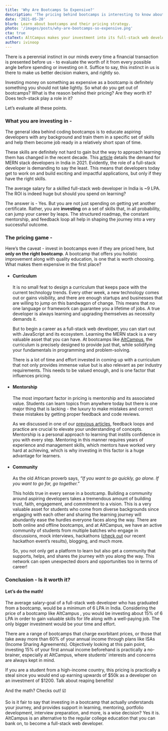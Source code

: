 ```yaml
---
title: 'Why Are Bootcamps So Expensive?'
description: 'The pricing behind bootcamps is interesting to know about. Learn why bootcamps are priced the way they are.'
date: '2021-05-20'
blurb: Learn about bootcamps and their pricing strategy.
photo: '/images/posts/why-are-bootcamps-so-expensive.png'
cta: true
ctaText: AltCampus makes your investment into its full-stack web development curriculum, highly worth it!
author: ivinoop
---
```


There is a perennial instinct in our minds every time a financial transaction is presented before us - to evaluate the worth of it from every possible angle before spending or investing on it. Suffice to say, this instinct in us is there to make us better decision makers, and rightly so.

Investing money on something as expensive as a bootcamp is definitely something you should not take lightly. So what do you get out of bootcamps? What is the reason behind their pricing? Are they worth it? Does tech-stack play a role in it?

Let’s evaluate all these points.

### What you are investing in -

The general idea behind coding bootcamps is to educate aspiring developers with any background and train them in a specific set of skills and help them become job ready in a relatively short span of time.

These skills are definitely not hard to gain but the way to approach learning them has changed in the recent decade. This [article](https://www.crampete.com/blogs/future-of-a-full-stack-developer-in-india/) details the demand for MERN stack developers in India in 2021. Evidently, the role of a full-stack developer is demanding to say the least. This means that developers today get to work on and build exciting and impactful applications, but only if they have the right skills.

The average salary for a skilled full-stack web developer in India is ~9 LPA. The ROI is indeed huge but should you spend on learning?

The answer is - Yes. But you are not just spending on getting yet another certificate. Rather, you are **investing** on a set of skills that, in all probability, can jump your career by leaps. The structured roadmap, the constant mentorship, and feedback loop all help in shaping the journey into a very successful outcome.

### The pricing game -

Here’s the caveat - invest in bootcamps even if they are priced here, but **only on the right bootcamp**. A bootcamp that offers you holistic improvement along with quality education, is one that is worth choosing. What makes them expensive in the first place?

- #### Curriculum

  It is no small feat to design a curriculum that keeps pace with the current technology trends. Every other week, a new technology comes out or gains visibility, and there are enough startups and businesses that are willing to jump on this bandwagon of change. This means that no one language or framework can guarantee you a lifetime of jobs. A true developer is always learning and upgrading themselves as necessity demands it.

  But to begin a career as a full-stack web developer, you can start out with JavaScript and its ecosystem. Learning the MERN stack is a very valuable asset that you can have. At bootcamps like [AltCampus](https://altcampus.school/), the curriculum is precisely designed to provide just that, while solidifying your fundamentals in programming and problem-solving.

  There is a lot of time and effort invested in coming up with a curriculum that not only provides immense value but is also relevant as per industry requirements. This needs to be valued enough, and is one factor that influences pricing.

- #### Mentorship

  The most important factor in pricing is mentorship and its associated value. Students can learn topics from anywhere today but there is one major thing that is lacking - the luxury to make mistakes and correct these mistakes by getting proper feedback and code reviews.

  As we discussed in one of our [previous articles](https://altcampus.school/community/posts/why-you-should-consider-joining-a-bootcamp-if-you-want-to-learn-programming), feedback loops and practice are crucial to elevate your understanding of concepts. Mentorship is a personal approach to learning that instills confidence in you with every step. Mentoring in this manner requires years of experience and management skills, which mentors have worked very hard at achieving, which is why investing in this factor is a huge advantage for learners.

- #### Community

  As the old African proverb says, _“If you want to go quickly, go alone. If you want to go far, go together.”_

  This holds true in every sense in a bootcamp. Building a community around aspiring developers takes a tremendous amount of building trust, faith, engagement, and commitment to a vision. This is a very valuable asset for students who come from diverse backgrounds since engaging with each other and sharing the learning journey will abundantly ease the hurdles everyone faces along the way. There are both online and offline bootcamps, and at AltCampus, we have an active community of students from multiple batches who engage in discussions, mock interviews, hackathons ([check out](https://twitter.com/IncubateIND/status/1386669542118592519?s=20) our recent hackathon event’s results), blogging, and much more.

  So, you not only get a platform to learn but also get a community that supports, helps, and shares the journey with you along the way. This network can open unexpected doors and opportunities too in terms of career!

### Conclusion - Is it worth it?

#### Let’s do the math!

The average salary-goal of a full-stack web developer who has graduated from a bootcamp, would be a minimum of 6 LPA in India. Considering the price of a bootcamp like AltCampus , you would be investing about 15% of 6 LPA in order to gain valuable skills for life along with a well-paying job. The only bigger investment would be your time and effort.

There are a range of bootcamps that charge exorbitant prices, or those that take away more than 60% of your annual income through plans like ISAs (Income Sharing Agreements). Objectively looking at this pain point, investing 15% of your first annual income beforehand is practically a no-brainer, especially at AltCampus, where students’ interests and concerns are always kept in mind.

If you are a student from a high-income country, this pricing is practically a steal since you would end up earning upwards of $50k as a developer on an investment of $1200. Talk about reaping benefits!

And the math? Checks out! ☑️

So is it fair to say that investing in a bootcamp that actually understands your journey, and provides support in learning, mentoring, portfolio development, interview preparation, and more, is a wise decision? Yes it is. AltCampus is an alternative to the regular college education that you can bank on, to become a full-stack web developer.
